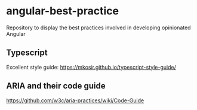 # angular-best-practice
Repository to display the best practices involved in developing opinionated Angular

## Typescript
Excellent style guide: https://mkosir.github.io/typescript-style-guide/

## ARIA and their code guide
https://github.com/w3c/aria-practices/wiki/Code-Guide
